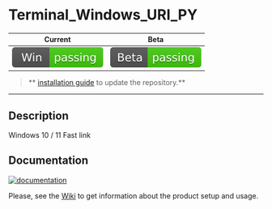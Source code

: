 # Terminal_Windows_URI_PY


| Current | Beta |
| ------- |------|
| [![Current Build](https://github.com/LexyGuru/Terminal_Windows_URI_PY/blob/main/SVG_DIR/platform.svg)](https://github.com/LexyGuru/Terminal_Windows_URI_PY) | [![Bata Build](https://github.com/LexyGuru/Terminal_Windows_URI_PY/blob/main/SVG_DIR/beta.svg)](https://github.com/LexyGuru/Terminal_Windows_URI_PY/tree/beta) |

> ** [installation guide](https://github.com/LexyGuru/Terminal_Windows_URI_PY/wiki/Install) to update the repository.**

***

## Description

Windows 10 / 11 Fast link


## Documentation
[![documentation](https://img.shields.io/badge/documentation-wiki-blue.svg)](https://github.com/LexyGuru/Terminal_Windows_URI_PY/wiki)

Please, see the [Wiki](https://github.com/LexyGuru/Terminal_Windows_URI_PY/wiki) to get information about the product setup and usage.


